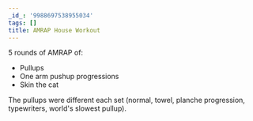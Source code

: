 ```yaml
---
_id_: '9988697538955034'
tags: []
title: AMRAP House Workout
---
```


5 rounds of AMRAP of:

- Pullups
- One arm pushup progressions
- Skin the cat

The pullups were different each set (normal, towel, planche progression, typewriters, world's slowest pullup).
